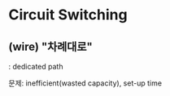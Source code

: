 # Circuit Switching
## (wire) "차례대로"

: dedicated path 

문제: inefficient(wasted capacity), set-up time
